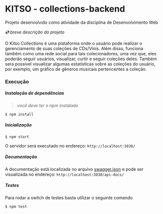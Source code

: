 # KITSO - collections-backend

Projeto desenvolvido como atividade da disciplina de Desenvolvimento Web 

_:cd: breve descrição do projeto_

O Kitso Collections é uma plataforma onde o usuário pode realizar o gerenciamento de suas coleções de CDs/Vinis. Além disso, funciona também como uma rede social para tais colecionadores, uma vez que, eles poderão seguir usuários, visualizar, curtir e seguir coleções deles. Também sera possível visualizar algumas estatísticas sobre as coleções do usuário, por exemplo, um gráfico de gêneros musicais pertencentes a coleção. 


### Execução

##### Instalação de dependências

> _você deve ter o npm instalado_

``` 
$ npm install 
```

##### Inicialização
``` 
$ npm start 
```
O servidor será executado no endereço:  `http://localhost:3030/`

##### Documentação
A documentação está localizada no arquivo [swagger.json](https://github.com/DavidMedeiros/collections-backend/blob/master/doc/swagger.json) e pode ser visualizada no endereço: `http://localhost:3030/api-docs/`

##### Testes
Para rodar a switch de testes basta utilizar o seguinte comando
``` 
$ npm test 
```